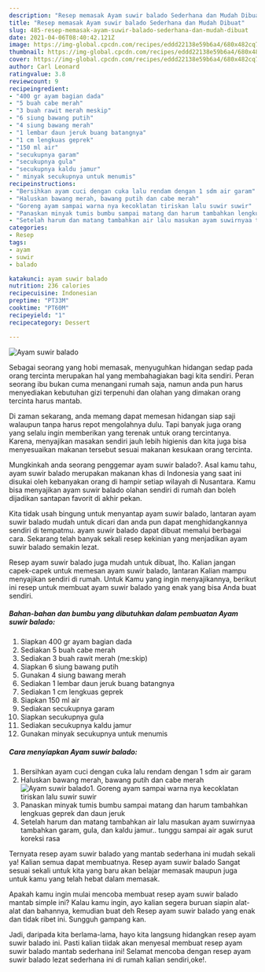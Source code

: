 ```yaml
---
description: "Resep memasak Ayam suwir balado Sederhana dan Mudah Dibuat"
title: "Resep memasak Ayam suwir balado Sederhana dan Mudah Dibuat"
slug: 485-resep-memasak-ayam-suwir-balado-sederhana-dan-mudah-dibuat
date: 2021-04-06T08:40:42.121Z
image: https://img-global.cpcdn.com/recipes/eddd22138e59b6a4/680x482cq70/ayam-suwir-balado-foto-resep-utama.jpg
thumbnail: https://img-global.cpcdn.com/recipes/eddd22138e59b6a4/680x482cq70/ayam-suwir-balado-foto-resep-utama.jpg
cover: https://img-global.cpcdn.com/recipes/eddd22138e59b6a4/680x482cq70/ayam-suwir-balado-foto-resep-utama.jpg
author: Carl Leonard
ratingvalue: 3.8
reviewcount: 9
recipeingredient:
- "400 gr ayam bagian dada"
- "5 buah cabe merah"
- "3 buah rawit merah meskip"
- "6 siung bawang putih"
- "4 siung bawang merah"
- "1 lembar daun jeruk buang batangnya"
- "1 cm lengkuas geprek"
- "150 ml air"
- "secukupnya garam"
- "secukupnya gula"
- "secukupnya kaldu jamur"
- " minyak secukupnya untuk menumis"
recipeinstructions:
- "Bersihkan ayam cuci dengan cuka lalu rendam dengan 1 sdm air garam"
- "Haluskan bawang merah, bawang putih dan cabe merah"
- "Goreng ayam sampai warna nya kecoklatan tiriskan lalu suwir suwir"
- "Panaskan minyak tumis bumbu sampai matang dan harum tambahkan lengkuas geprek dan daun jeruk"
- "Setelah harum dan matang tambahkan air lalu masukan ayam suwirnyaa tambahkan garam, gula, dan kaldu jamur.. tunggu sampai air agak surut koreksi rasa"
categories:
- Resep
tags:
- ayam
- suwir
- balado

katakunci: ayam suwir balado 
nutrition: 236 calories
recipecuisine: Indonesian
preptime: "PT33M"
cooktime: "PT60M"
recipeyield: "1"
recipecategory: Dessert

---
```



![Ayam suwir balado](https://img-global.cpcdn.com/recipes/eddd22138e59b6a4/680x482cq70/ayam-suwir-balado-foto-resep-utama.jpg)

Sebagai seorang yang hobi memasak, menyuguhkan hidangan sedap pada orang tercinta merupakan hal yang membahagiakan bagi kita sendiri. Peran seorang ibu bukan cuma menangani rumah saja, namun anda pun harus menyediakan kebutuhan gizi terpenuhi dan olahan yang dimakan orang tercinta harus mantab.

Di zaman  sekarang, anda memang dapat memesan hidangan siap saji walaupun tanpa harus repot mengolahnya dulu. Tapi banyak juga orang yang selalu ingin memberikan yang terenak untuk orang tercintanya. Karena, menyajikan masakan sendiri jauh lebih higienis dan kita juga bisa menyesuaikan makanan tersebut sesuai makanan kesukaan orang tercinta. 



Mungkinkah anda seorang penggemar ayam suwir balado?. Asal kamu tahu, ayam suwir balado merupakan makanan khas di Indonesia yang saat ini disukai oleh kebanyakan orang di hampir setiap wilayah di Nusantara. Kamu bisa menyajikan ayam suwir balado olahan sendiri di rumah dan boleh dijadikan santapan favorit di akhir pekan.

Kita tidak usah bingung untuk menyantap ayam suwir balado, lantaran ayam suwir balado mudah untuk dicari dan anda pun dapat menghidangkannya sendiri di tempatmu. ayam suwir balado dapat dibuat memalui berbagai cara. Sekarang telah banyak sekali resep kekinian yang menjadikan ayam suwir balado semakin lezat.

Resep ayam suwir balado juga mudah untuk dibuat, lho. Kalian jangan capek-capek untuk memesan ayam suwir balado, lantaran Kalian mampu menyajikan sendiri di rumah. Untuk Kamu yang ingin menyajikannya, berikut ini resep untuk membuat ayam suwir balado yang enak yang bisa Anda buat sendiri.

<!--inarticleads1-->

##### Bahan-bahan dan bumbu yang dibutuhkan dalam pembuatan Ayam suwir balado:

1. Siapkan 400 gr ayam bagian dada
1. Sediakan 5 buah cabe merah
1. Sediakan 3 buah rawit merah (me:skip)
1. Siapkan 6 siung bawang putih
1. Gunakan 4 siung bawang merah
1. Sediakan 1 lembar daun jeruk buang batangnya
1. Sediakan 1 cm lengkuas geprek
1. Siapkan 150 ml air
1. Sediakan secukupnya garam
1. Siapkan secukupnya gula
1. Sediakan secukupnya kaldu jamur
1. Gunakan  minyak secukupnya untuk menumis




<!--inarticleads2-->

##### Cara menyiapkan Ayam suwir balado:

1. Bersihkan ayam cuci dengan cuka lalu rendam dengan 1 sdm air garam
1. Haluskan bawang merah, bawang putih dan cabe merah
<img src="https://img-global.cpcdn.com/steps/df1fcc55d47980fb/160x128cq70/ayam-suwir-balado-langkah-memasak-2-foto.jpg" alt="Ayam suwir balado">1. Goreng ayam sampai warna nya kecoklatan tiriskan lalu suwir suwir
1. Panaskan minyak tumis bumbu sampai matang dan harum tambahkan lengkuas geprek dan daun jeruk
1. Setelah harum dan matang tambahkan air lalu masukan ayam suwirnyaa tambahkan garam, gula, dan kaldu jamur.. tunggu sampai air agak surut koreksi rasa




Ternyata resep ayam suwir balado yang mantab sederhana ini mudah sekali ya! Kalian semua dapat membuatnya. Resep ayam suwir balado Sangat sesuai sekali untuk kita yang baru akan belajar memasak maupun juga untuk kamu yang telah hebat dalam memasak.

Apakah kamu ingin mulai mencoba membuat resep ayam suwir balado mantab simple ini? Kalau kamu ingin, ayo kalian segera buruan siapin alat-alat dan bahannya, kemudian buat deh Resep ayam suwir balado yang enak dan tidak ribet ini. Sungguh gampang kan. 

Jadi, daripada kita berlama-lama, hayo kita langsung hidangkan resep ayam suwir balado ini. Pasti kalian tiidak akan menyesal membuat resep ayam suwir balado mantab sederhana ini! Selamat mencoba dengan resep ayam suwir balado lezat sederhana ini di rumah kalian sendiri,oke!.

